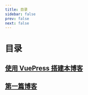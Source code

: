 ```yaml
---
title: 目录
sidebar: false
prev: false
next: false
---
```

# 目录
## [使用 VuePress 搭建本博客](2.md)
## [第一篇博客](1.md)
